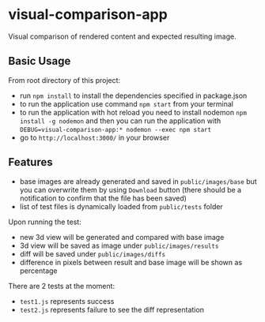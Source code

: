 # visual-comparison-app
 Visual comparison of rendered content and expected resulting image.

 ## Basic Usage

From root directory of this project:
- run `npm install` to install the dependencies specified in package.json
- to run the application use command `npm start` from your terminal
- to run the application with hot reload you need to install nodemon `npm install -g nodemon` and then
  you can run the application with `DEBUG=visual-comparison-app:* nodemon --exec npm start`
- go to `http://localhost:3000/` in your browser

## Features

- base images are already generated and saved in `public/images/base` but you can overwrite them
  by using `Download` button (there should be a notification to confirm that the file has been saved)
- list of test files is dynamically loaded from `public/tests` folder

Upon running the test:
- new 3d view will be generated and compared with base image
- 3d view will be saved as image under `public/images/results`
- diff will be saved under `public/images/diffs`
- difference in pixels between result and base image will be shown as percentage

There are 2 tests at the moment:
- `test1.js` represents success
- `test2.js` represents failure to see the diff representation

